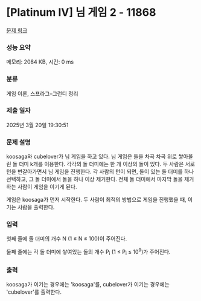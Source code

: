# [Platinum IV] 님 게임 2 - 11868 

[문제 링크](https://www.acmicpc.net/problem/11868) 

### 성능 요약

메모리: 2084 KB, 시간: 0 ms

### 분류

게임 이론, 스프라그–그런디 정리

### 제출 일자

2025년 3월 20일 19:30:51

### 문제 설명

<p>koosaga와 cubelover가 님 게임을 하고 있다. 님 게임은 돌을 차곡 차곡 위로 쌓아올린 돌 더미 k개를 이용한다. 각각의 돌 더미에는 한 개 이상의 돌이 있다. 두 사람은 서로 턴을 번갈아가면서 님 게임을 진행한다. 각 사람의 턴이 되면, 돌이 있는 돌 더미를 하나 선택하고, 그 돌 더미에서 돌을 하나 이상 제거한다. 전체 돌 더미에서 마지막 돌을 제거하는 사람이 게임을 이기게 된다. </p>

<p>게임은 koosaga가 먼저 시작한다. 두 사람이 최적의 방법으로 게임을 진행했을 때, 이기는 사람을 출력한다.</p>

### 입력 

 <p>첫째 줄에 돌 더미의 개수 N (1 ≤ N ≤ 100)이 주어진다.</p>

<p>둘째 줄에는 각 돌 더미에 쌓여있는 돌의 개수 P<sub>i</sub> (1 ≤ P<sub>i</sub> ≤ 10<sup>9</sup>)가 주어진다.</p>

### 출력 

 <p>koosaga가 이기는 경우에는 'koosaga'를, cubelover가 이기는 경우에는 'cubelover'를 출력한다.</p>

